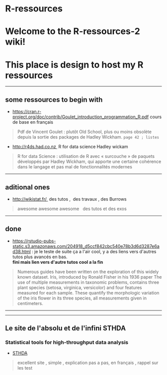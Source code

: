 # R-ressources

# Welcome to the R-ressources-2 wiki!
# This place is design to host my R ressources 
___
## some ressources to begin with
- https://cran.r-project.org/doc/contrib/Goulet_introduction_programmation_R.pdf cours de base en français
>Pdf de Vincent Goulet : plutôt Old School, plus ou moins obsolète depuis la sortie des packages de Hadley Wickham. 
`page 42 ; listes `
- http://r4ds.had.co.nz  R for data science Hadley wickam 
>R for data Science : utilisation de R avec « surcouche » de paquets développés par Hadley Wickham, qui apporte une certaine cohérence dans le langage et pas mal de fonctionnalités modernes
___
## aditional ones
- http://wikistat.fr/  des tutos ,  des travaux , des Burrows
> awesome awesome awesome   des tutos et des exos
___

## done
- https://rstudio-pubs-static.s3.amazonaws.com/204918_d5ccf842cbc540e78b3d6d3287e6ad38.html : je le teste de suite ça a l'air cool, y a des liens vers d'autres tutos plus avancés en bas.  
**fini mais lien vers d'autre tutos cool a la fin**
> Numerous guides have been written on the exploration of this widely known dataset. Iris, introduced by Ronald Fisher in his 1936 paper The use of multiple measurements in taxonomic problems, contains three plant species (setosa, virginica, versicolor) and four features measured for each sample. These quantify the morphologic variation of the iris flower in its three species, all measurements given in centimeters.

___
***
## Le site de l'absolu et de l'infini **STHDA**
### Statistical tools for high-throughput data analysis

- [STHDA](http://www.sthda.com/french/)

> excellent site , simple , explication pas a pas, en français , rappel sur les test 
